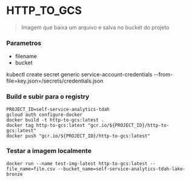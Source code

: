 # HTTP_TO_GCS
> Imagem que baixa um arquivo e salva no bucket do projeto

### Parametros
* filename
* bucket

kubectl create secret generic service-account-credentials --from-file=key.json=/secrets/credentials.json

### Build e subir para o registry

```
PROJECT_ID=self-service-analytics-tdah
gcloud auth configure-docker
docker build -t http-to-gcs:latest .
docker tag http-to-gcs:latest "gcr.io/${PROJECT_ID}/http-to-gcs:latest"
docker push "gcr.io/${PROJECT_ID}/http-to-gcs:latest"
```

### Testar a imagem localmente
```
docker run --name test-img-latest http-to-gcs:latest --file_name=file.csv --bucket_name=self-service-analytics-tdah-lake-bronze
```

